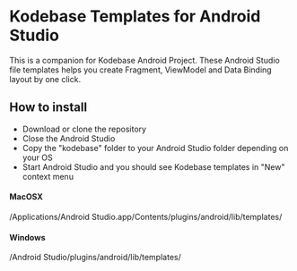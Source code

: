 # Kodebase Templates for Android Studio
This is a companion for Kodebase Android Project. These Android Studio file templates helps you create Fragment, ViewModel and Data Binding layout by one click.

## How to install
- Download or clone the repository
- Close the Android Studio
- Copy the "kodebase" folder to your Android Studio folder depending on your OS
- Start Android Studio and you should see Kodebase templates in "New" context menu

#### MacOSX
/Applications/Android Studio.app/Contents/plugins/android/lib/templates/
#### Windows
/Android Studio/plugins/android/lib/templates/

